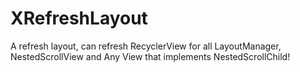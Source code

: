 # XRefreshLayout
A refresh layout, can refresh RecyclerView for all LayoutManager, NestedScrollView and Any View that implements NestedScrollChild!

